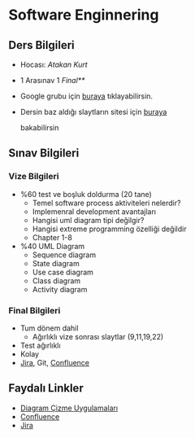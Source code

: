 # Software Enginnering

## Ders Bilgileri

* Hocası: _Atakan Kurt_
* 1 Arasınav 1 _Final\*\*_
* Google grubu için [buraya](https://groups.google.com/forum/#!forum/software2019) tıklayabilirsin.
* Dersin baz aldığı slaytların sitesi için [buraya](https://iansommerville.com/software-engineering-book/slides/)

  bakabilirsin

## Sınav Bilgileri

### Vize Bilgileri

* %60 test ve boşluk doldurma \(20 tane\)
  * Temel software process aktiviteleri nelerdir?
  * Implemenral development avantajları
  * Hangisi uml diagram tipi değilgir?
  * Hangisi extreme programming özelliği değildir
  * Chapter 1-8
* %40 UML Diagram
  * Sequence diagram
  * State diagram
  * Use case diagram
  * Class diagram
  * Activity diagram

### Final Bilgileri

* Tum dönem dahil
  * Ağırlıklı vize sonrası slaytlar \(9,11,19,22\)
* Test ağırlıklı
* Kolay
* [Jira](https://www.atlassian.com/software/jira), Git, [Confluence](https://www.atlassian.com/software/confluence)

## Faydalı Linkler

* [Diagram Çizme Uygulamaları](https://www.lucidchart.com/)
* [Confluence](https://www.atlassian.com/software/confluence)
* [Jira](https://www.atlassian.com/software/jira)

